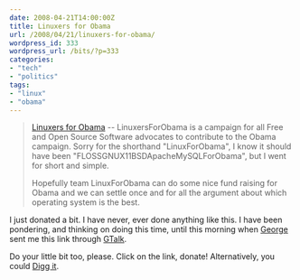 ```yaml
---
date: 2008-04-21T14:00:00Z
title: Linuxers for Obama
url: /2008/04/21/linuxers-for-obama/
wordpress_id: 333
wordpress_url: /bits/?p=333
categories:
- "tech"
- "politics"
tags:
- "linux"
- "obama"
---
```

> <a href="http://my.barackobama.com/page/outreach/view/main/LinuxersForObama">Linuxers for Obama</a> -- LinuxersForObama is a campaign for all Free and Open Source Software advocates to contribute to the Obama campaign. Sorry for the shorthand "LinuxForObama", I know it should have been "FLOSSGNUX11BSDApacheMySQLForObama", but I went for short and simple.
> 
> Hopefully team LinuxForObama can do some nice fund raising for Obama and we can settle once and for all the argument about which operating system is the best.

I just donated a bit. I have never, ever done anything like this. I have been pondering, and thinking on doing this time, until this morning when <a href="http://george.tsiokos.com/">George</a> sent me this link through <a href="http://talk.google.com/">GTalk</a>.

Do your little bit too, please. Click on the link, donate! Alternatively, you could <a href="http://digg.com/2008_us_elections/Linuxers_for_Obama">Digg it</a>.
